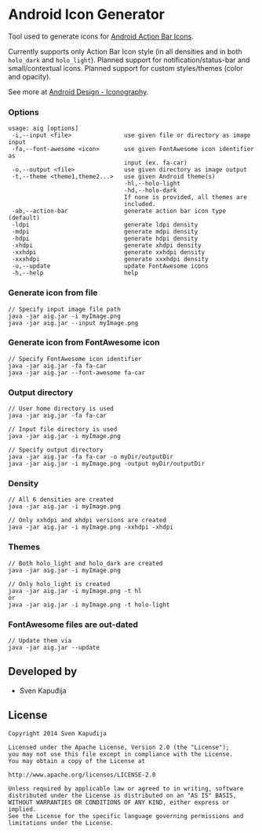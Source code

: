 Android Icon Generator
======================

Tool used to generate icons for [Android Action Bar Icons](https://github.com/svenkapudija/Android-Action-Bar-Icons).

Currently supports only Action Bar Icon style (in all densities and in both `holo_dark` and `holo_light`).
Planned support for notification/status-bar and small/contextual icons.
Planned support for custom styles/themes (color and opacity).

See more at [Android Design - Iconography](http://developer.android.com/design/style/iconography.html).

### Options

    usage: aig [options]
     -i,--input <file>               use given file or directory as image input
     -fa,--font-awesome <icon>       use given FontAwesome icon identifier as
                                     input (ex. fa-car)
     -o,--output <file>              use given directory as image output
     -t,--theme <theme1,theme2...>   use given Android theme(s)
                                     -hl,--holo-light
                                     -hd,--holo-dark
                                     If none is provided, all themes are
                                     included.
     -ab,--action-bar                generate action bar icon type (default)
     -ldpi                           generate ldpi density
     -mdpi                           generate mdpi density
     -hdpi                           generate hdpi density
     -xhdpi                          generate xhdpi density
     -xxhdpi                         generate xxhdpi density
     -xxxhdpi                        generate xxxhdpi density
     -u,--update                     update FontAwesome icons
     -h,--help                       help
    
### Generate icon from file
    
    // Specify input image file path
    java -jar aig.jar -i myImage.png
    java -jar aig.jar --input myImage.png

### Generate icon from FontAwesome icon

    // Specify FontAwesome icon identifier
    java -jar aig.jar -fa fa-car
    java -jar aig.jar --font-awesome fa-car

### Output directory

    // User home directory is used
    java -jar aig.jar -fa fa-car
    
    // Input file directory is used
    java -jar aig.jar -i myImage.png
    
    // Specify output directory
    java -jar aig.jar -fa fa-car -o myDir/outputDir
    java -jar aig.jar -i myImage.png -output myDir/outputDir

### Density

    // All 6 densities are created
    java -jar aig.jar -i myImage.png
    
    // Only xxhdpi and xhdpi versions are created
    java -jar aig.jar -i myImage.png -xxhdpi -xhdpi
    
### Themes

    // Both holo_light and holo_dark are created
    java -jar aig.jar -i myImage.png
    
    // Only holo_light is created
    java -jar aig.jar -i myImage.png -t hl
    or
    java -jar aig.jar -i myImage.png -t holo-light
    
### FontAwesome files are out-dated

    // Update them via
    java -jar aig.jar --update



Developed by
------------
* Sven Kapuđija

License
-------

    Copyright 2014 Sven Kapuđija
    
    Licensed under the Apache License, Version 2.0 (the "License");
    you may not use this file except in compliance with the License.
    You may obtain a copy of the License at
    
    http://www.apache.org/licenses/LICENSE-2.0
    
    Unless required by applicable law or agreed to in writing, software
    distributed under the License is distributed on an "AS IS" BASIS,
    WITHOUT WARRANTIES OR CONDITIONS OF ANY KIND, either express or implied.
    See the License for the specific language governing permissions and
    limitations under the License.
